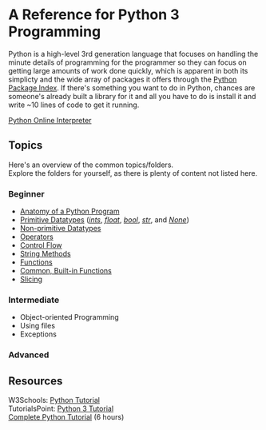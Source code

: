 # A Reference for Python 3 Programming 
Python is a high-level 3rd generation language that focuses on handling the minute details of programming for the programmer
so they can focus on getting large amounts of work done quickly, which is apparent in both its simplicty and the wide array of packages
it offers through the [Python Package Index](https://pypi.org/). If there's something you want to do in Python, chances are someone's already built a library
for it and all you have to do is install it and write ~10 lines of code to get it running.

[Python Online Interpreter](https://www.programiz.com/python-programming/online-compiler/)

## Topics
Here's an overview of the common topics/folders. <br /> 
Explore the folders for yourself, as there is plenty of content not listed here.

### Beginner
- [Anatomy of a Python Program](https://github.com/EthanC2/Notes-and-Writeups/blob/main/Python/Anatomy%20of%20%20a%20Python%20Program.md)
- [Primitive Datatypes](https://github.com/EthanC2/Notes-and-Writeups/blob/main/Python/Data%20and%20Datatypes/Primitive%20Types.md) ([_ints_](https://github.com/EthanC2/Notes-and-Writeups/blob/main/Python/Data%20and%20Datatypes/Primitive%20Types.md#numeric-type-int), [_float_](https://github.com/EthanC2/Notes-and-Writeups/blob/main/Python/Data%20and%20Datatypes/Primitive%20Types.md#numeric-type-float), [_bool_](https://github.com/EthanC2/Notes-and-Writeups/blob/main/Python/Data%20and%20Datatypes/Primitive%20Types.md#boolean-type-bool), [_str_](https://github.com/EthanC2/Notes-and-Writeups/blob/main/Python/Data%20and%20Datatypes/Primitive%20Types.md#string-type-str), and [_None_](https://github.com/EthanC2/Notes-and-Writeups/blob/main/Python/Data%20and%20Datatypes/Primitive%20Types.md#none))
- [Non-primitive Datatypes](https://github.com/EthanC2/Notes-and-Writeups/tree/main/Python/Data%20and%20Datatypes#non-primitive-datatypes)
- [Operators](https://github.com/EthanC2/Notes-and-Writeups/blob/main/Python/Data%20and%20Datatypes/Built-in%20Operators.md)
- [Control Flow](https://github.com/EthanC2/Notes-and-Writeups/tree/main/Python/Control%20Flow)
- [String Methods](https://github.com/EthanC2/Notes-and-Writeups/blob/main/Python/Data%20and%20Datatypes/String%20Methods.md)
- [Functions](https://github.com/EthanC2/Notes-and-Writeups/blob/main/Python/Functions.md)
- [Common, Built-in Functions](https://github.com/EthanC2/Notes-and-Writeups/blob/main/Python/Data%20and%20Datatypes/Common%20Functions.md)
- [Slicing](https://github.com/EthanC2/Notes-and-Writeups/blob/main/Python/Data%20and%20Datatypes/Slicing.md)

### Intermediate
- Object-oriented Programming
- Using files
- Exceptions

### Advanced

## Resources
W3Schools: [Python Tutorial](https://www.w3schools.com/python/) <br />
TutorialsPoint: [Python 3 Tutorial](https://www.tutorialspoint.com/python3/index.htm) <br />
[Complete Python Tutorial](https://www.youtube.com/watch?v=_uQrJ0TkZlc) (6 hours)
